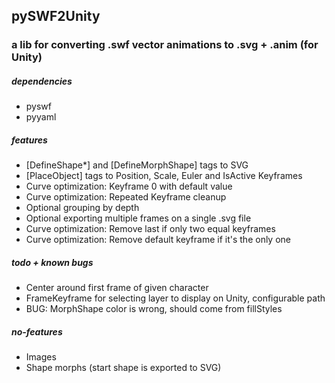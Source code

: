## pySWF2Unity
### a lib for converting .swf vector animations to .svg + .anim (for Unity)

##### dependencies
* pyswf
* pyyaml

##### features
* [DefineShape*] and [DefineMorphShape] tags to SVG
* [PlaceObject] tags to Position, Scale, Euler and IsActive Keyframes
* Curve optimization: Keyframe 0 with default value
* Curve optimization: Repeated Keyframe cleanup
* Optional grouping by depth
* Optional exporting multiple frames on a single .svg file
* Curve optimization: Remove last if only two equal keyframes
* Curve optimization: Remove default keyframe if it's the only one

##### todo + known bugs
* Center around first frame of given character
* FrameKeyframe for selecting layer to display on Unity, configurable path
* BUG: MorphShape color is wrong, should come from fillStyles

##### no-features
* Images
* Shape morphs (start shape is exported to SVG)
